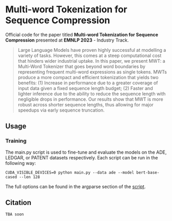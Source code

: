 # Multi-word Tokenization for Sequence Compression

Official code for the paper titled **Multi-word Tokenization for Sequence Compression** presented at **EMNLP 2023** - Industry Track.

> Large Language Models have proven highly successful at modelling a variety of tasks. However, this comes at a steep computational cost that hinders wider industrial uptake. In this paper, we present MWT: a Multi-Word Tokenizer that goes beyond word boundaries by representing frequent multi-word expressions as single tokens. MWTs produce a more compact and efficient tokenization that yields two benefits: (1) Increase in performance due to a greater coverage of input data given a fixed sequence length budget; (2) Faster and lighter inference due to the ability to reduce the sequence length with negligible drops in performance. Our results show that MWT is more robust across shorter sequence lengths, thus allowing for major speedups via early sequence truncation.

## Usage

### Training
The main.py script is used to fine-tune and evaluate the models on the ADE, LEDGAR, or PATENT datasets respectively. Each script can be run in the following way:

```
CUDA_VISIBLE_DEVICES=0 python main.py --data ade --model bert-base-cased --len 128
```

The full options can be found in the argparse section of the [script](https://github.com/LeonidasY/fast-vocabulary-transfer/blob/emnlp2023/main.py).

## Citation
```
TBA soon
```
